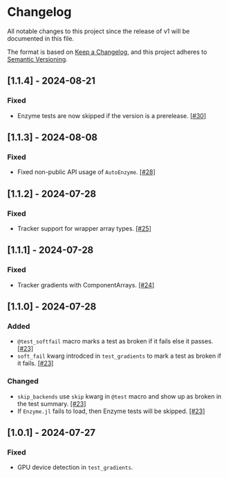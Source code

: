 # Changelog

All notable changes to this project since the release of v1 will be documented in this file.

The format is based on [Keep a Changelog](https://keepachangelog.com/en/1.1.0/),
and this project adheres to [Semantic Versioning](https://semver.org/spec/v2.0.0.html).

## [1.1.4] - 2024-08-21

### Fixed

  - Enzyme tests are now skipped if the version is a prerelease. [\[#30\]](https://github.com/LuxDL/LuxTestUtils.jl/pull/30)

## [1.1.3] - 2024-08-08

### Fixed

  - Fixed non-public API usage of `AutoEnzyme`. [\[#28\]](https://github.com/LuxDL/LuxTestUtils.jl/pull/26)

## [1.1.2] - 2024-07-28

### Fixed

  - Tracker support for wrapper array types. [\[#25\]](https://github.com/LuxDL/LuxTestUtils.jl/pull/25)

## [1.1.1] - 2024-07-28

### Fixed

  - Tracker gradients with ComponentArrays.
    [\[#24\]](https://github.com/LuxDL/LuxTestUtils.jl/pull/24)

## [1.1.0] - 2024-07-28

### Added

  - `@test_softfail` macro marks a test as broken if it fails else it passes.
    [\[#23\]](https://github.com/LuxDL/LuxTestUtils.jl/pull/23)
  - `soft_fail` kwarg introdced in `test_gradients` to mark a test as broken if it
    fails. [\[#23\]](https://github.com/LuxDL/LuxTestUtils.jl/pull/23)

### Changed

  - `skip_backends` use `skip` kwarg in `@test` macro and show up as broken in the test
    summary. [\[#23\]](https://github.com/LuxDL/LuxTestUtils.jl/pull/23)
  - If `Enzyme.jl` fails to load, then Enzyme tests will be skipped.
    [\[#23\]](https://github.com/LuxDL/LuxTestUtils.jl/pull/23)

## [1.0.1] - 2024-07-27

### Fixed

  - GPU device detection in `test_gradients`.
